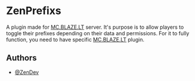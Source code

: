 
# ZenPrefixs

A plugin made for [MC.BLAZE.LT](https://blaze.lt) server. It's purpose is to allow players to toggle their prefixes depending on their data and permissions. For it to fully function, you need to have specific [MC.BLAZE.LT](https://blaze.lt) plugin.


## Authors

- [@ZenDev](https://github.com/ZeniteDev)

